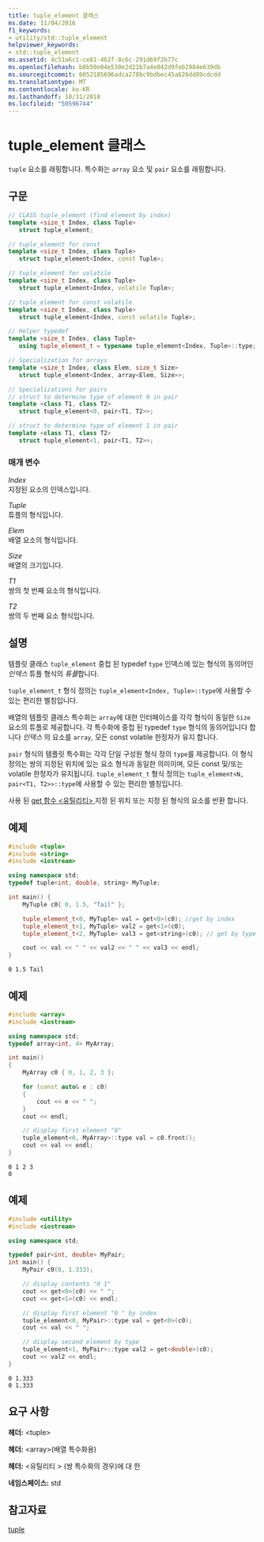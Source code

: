 ```yaml
---
title: tuple_element 클래스
ms.date: 11/04/2016
f1_keywords:
- utility/std::tuple_element
helpviewer_keywords:
- std::tuple_element
ms.assetid: 4c51a6c1-ce81-462f-8c6c-291d69f2b77c
ms.openlocfilehash: b8b50e04e530e2d21b7a4e042d9feb2984e639db
ms.sourcegitcommit: 6052185696adca270bc9bdbec45a626dd89cdcdd
ms.translationtype: MT
ms.contentlocale: ko-KR
ms.lasthandoff: 10/31/2018
ms.locfileid: "50596744"
---
```

# <a name="tupleelement-class"></a>tuple_element 클래스

`tuple` 요소를 래핑합니다. 특수화는 `array` 요소 및 `pair` 요소를 래핑합니다.

## <a name="syntax"></a>구문

```cpp
// CLASS tuple_element (find element by index)
template <size_t Index, class Tuple>
   struct tuple_element;

// tuple_element for const
template <size_t Index, class Tuple>
   struct tuple_element<Index, const Tuple>;

// tuple_element for volatile
template <size_t Index, class Tuple>
   struct tuple_element<Index, volatile Tuple>;

// tuple_element for const volatile
template <size_t Index, class Tuple>
   struct tuple_element<Index, const volatile Tuple>;

// Helper typedef
template <size_t Index, class Tuple>
   using tuple_element_t = typename tuple_element<Index, Tuple>::type;

// Specialization for arrays
template <size_t Index, class Elem, size_t Size>
   struct tuple_element<Index, array<Elem, Size>>;

// Specializations for pairs
// struct to determine type of element 0 in pair
template <class T1, class T2>
   struct tuple_element<0, pair<T1, T2>>;

// struct to determine type of element 1 in pair
template <class T1, class T2>
   struct tuple_element<1, pair<T1, T2>>;
```

### <a name="parameters"></a>매개 변수

*Index*<br/>
지정된 요소의 인덱스입니다.

*Tuple*<br/>
튜플의 형식입니다.

*Elem*<br/>
배열 요소의 형식입니다.

*Size*<br/>
배열의 크기입니다.

*T1*<br/>
쌍의 첫 번째 요소의 형식입니다.

*T2*<br/>
쌍의 두 번째 요소 형식입니다.

## <a name="remarks"></a>설명

템플릿 클래스 `tuple_element` 중첩 된 typedef `type` 인덱스에 있는 형식의 동의어인 *인덱스* 튜플 형식의 *튜플*합니다.

`tuple_element_t` 형식 정의는 `tuple_element<Index, Tuple>::type`에 사용할 수 있는 편리한 별칭입니다.

배열의 템플릿 클래스 특수화는 `array`에 대한 인터페이스를 각각 형식이 동일한 `Size` 요소의 튜플로 제공합니다. 각 특수화에 중첩 된 typedef `type` 형식의 동의어입니다 합니다 *인덱스* 의 요소를 `array`, 모든 const volatile 한정자가 유지 합니다.

`pair` 형식의 템플릿 특수화는 각각 단일 구성원 형식 정의 `type`를 제공합니다. 이 형식 정의는 쌍의 지정된 위치에 있는 요소 형식과 동일한 의미이며, 모든 const 및/또는 volatile 한정자가 유지됩니다. `tuple_element_t` 형식 정의는 `tuple_element<N, pair<T1, T2>>::type`에 사용할 수 있는 편리한 별칭입니다.

사용 된 [get 함수 &lt;유틸리티&gt; ](../standard-library/utility-functions.md#get) 지정 된 위치 또는 지정 된 형식의 요소를 반환 합니다.

## <a name="example"></a>예제

```cpp
#include <tuple>
#include <string>
#include <iostream>

using namespace std;
typedef tuple<int, double, string> MyTuple;

int main() {
    MyTuple c0{ 0, 1.5, "Tail" };

    tuple_element_t<0, MyTuple> val = get<0>(c0); //get by index
    tuple_element_t<1, MyTuple> val2 = get<1>(c0);
    tuple_element_t<2, MyTuple> val3 = get<string>(c0); // get by type

    cout << val << " " << val2 << " " << val3 << endl;
}
```

```Output
0 1.5 Tail
```

## <a name="example"></a>예제

```cpp
#include <array>
#include <iostream>

using namespace std;
typedef array<int, 4> MyArray;

int main()
{
    MyArray c0 { 0, 1, 2, 3 };

    for (const auto& e : c0)
    {
        cout << e << " ";
    }
    cout << endl;

    // display first element "0"
    tuple_element<0, MyArray>::type val = c0.front();
    cout << val << endl;
}
```

```Output
0 1 2 3
0
```

## <a name="example"></a>예제

```cpp
#include <utility>
#include <iostream>

using namespace std;

typedef pair<int, double> MyPair;
int main() {
    MyPair c0(0, 1.333);

    // display contents "0 1"
    cout << get<0>(c0) << " ";
    cout << get<1>(c0) << endl;

    // display first element "0 " by index
    tuple_element<0, MyPair>::type val = get<0>(c0);
    cout << val << " ";

    // display second element by type
    tuple_element<1, MyPair>::type val2 = get<double>(c0);
    cout << val2 << endl;
}
```

```Output
0 1.333
0 1.333
```

## <a name="requirements"></a>요구 사항

**헤더:** \<tuple>

**헤더:** \<array>(배열 특수화용)

**헤더:** \<유틸리티 > (쌍 특수화의 경우)에 대 한

**네임스페이스:** std

## <a name="see-also"></a>참고자료

[tuple ](../standard-library/tuple-class.md)<br/>
